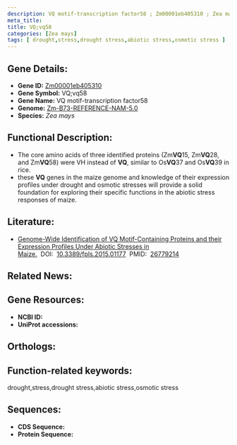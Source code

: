 ```yaml
---
description: VQ motif-transcription factor58 ; Zm00001eb405310 ; Zea mays
meta_title:
title: VQ;vq58
categories: [Zea mays]
tags: [ drought,stress,drought stress,abiotic stress,osmotic stress ]
---
```


## Gene Details:
- **Gene ID:**	[Zm00001eb405310]()
- **Gene Symbol:** VQ;vq58
- **Gene Name:** VQ motif-transcription factor58
- **Genome:** [Zm-B73-REFERENCE-NAM-5.0]()
- **Species:** *Zea mays*

## Functional Description:
   - The core amino acids of three identified proteins (Zm**VQ**15, Zm**VQ**28, and Zm**VQ**58) were VH instead of **VQ**, similar to Os**VQ**37 and Os**VQ**39 in rice.
   - these **VQ** genes in the maize genome and knowledge of their expression profiles under drought and osmotic stresses will provide a solid foundation for exploring their specific functions in the abiotic stress responses of maize.

## Literature:
   - [Genome-Wide Identification of VQ Motif-Containing Proteins and their Expression Profiles Under Abiotic Stresses in Maize.]( https://www.frontiersin.org/articles/10.3389/fpls.2015.01177/full)&nbsp;&nbsp;DOI:&nbsp;&nbsp;[10.3389/fpls.2015.01177](https://www.frontiersin.org/articles/10.3389/fpls.2015.01177/full)&nbsp;&nbsp;PMID:&nbsp;&nbsp;[26779214](https://pubmed.ncbi.nlm.nih.gov/26779214/)

## Related News:

## Gene Resources:
- **NCBI ID:** [](https://www.ncbi.nlm.nih.gov/gene/?term=)
- **UniProt accessions:** [](https://www.uniprot.org/uniprotkb//entry)

## Orthologs:

## Function-related keywords:
drought,stress,drought stress,abiotic stress,osmotic stress

## Sequences:
- **CDS Sequence:**
- **Protein Sequence:**
